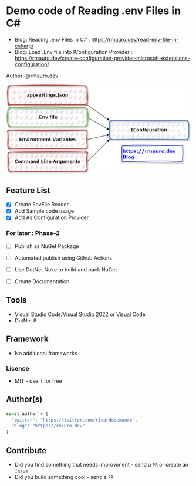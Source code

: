 # Demo code of Reading .env Files in C#

- Blog: Reading .env Files in C# : https://rmauro.dev/read-env-file-in-csharp/
- Blog: Load .Env file into IConfiguration Provider : https://rmauro.dev/create-configuration-provider-microsoft-extensions-configuration/

Author: @rmauro.dev

![Env File Configuration Diagram](./assets/env-cover-2.drawio.png)

## Feature List ##

- [X] Create EnvFile Reader
- [X] Add Sample code usage
- [X] Add As Configuration Provider

### For later : Phase-2

- [ ] Publish as NuGet Package
- [ ] Automated publish using Github Actions
- [ ] Use DotNet Nuke to build and pack NuGet
- [ ] Create Documentation 


## Tools ##

* Visual Studio Code/Visual Studio 2022 or Visual Code
* DotNet 8

## Framework ##

* No additional frameworks

### Licence ###

* MIT - use it for free

## Author(s)

```javascript
const author = {
  "twitter": "https://twitter.com/ricardodemauro",
  "blog": "https://rmauro.dev"
}
```

## Contribute

- Did you find something that needs improviment - send a `PR` or create an `Issue`
- Did you build something cool - send a `PR`
